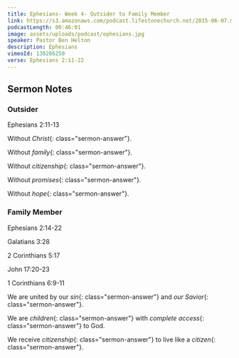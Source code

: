```yaml
---
title: Ephesians- Week 4- Outsider to Family Member
link: https://s3.amazonaws.com/podcast.lifestonechurch.net/2015-06-07.mp3
podcastLength: 00:46:01
image: assets/uploads/podcast/ephesians.jpg
speaker: Pastor Ben Helton
description: Ephesians
vimeoId: 130286250
verse: Ephesians 2:11-22
---
```


## Sermon Notes

### Outsider

Ephesians 2:11-13

Without *Christ*{: class="sermon-answer"}.

Without *family*{: class="sermon-answer"}.

Without *citizenship*{: class="sermon-answer"}.

Without *promises*{: class="sermon-answer"}.

Without *hope*{: class="sermon-answer"}.

### Family Member

Ephesians 2:14-22

Galatians 3:28

2 Corinthians 5:17

John 17:20-23

1 Corinthians 6:9-11

We are united by our *sin*{: class="sermon-answer"} and *our Savior*{: class="sermon-answer"}.

We are *children*{: class="sermon-answer"} with *complete access*{: class="sermon-answer"} to God.

We receive *citizenship*{: class="sermon-answer"} to live like a *citizen*{: class="sermon-answer"}.
